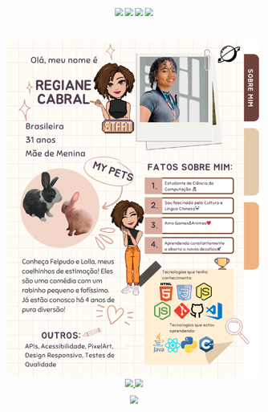 <div align="center">
<p align="center">
  <a href="https://instagram.com/giannycabral" target="_blank">
    <img src="https://img.shields.io/badge/Instagram-FF0069.svg?style=for-the-badge&logo=Instagram&logoColor=white" /></a>
  <a href="https://www.linkedin.com/in/regiane-jesus/" target="_blank">
    <img src="https://img.shields.io/badge/Linkedin-0D597F.svg?style=for-the-badge&logo=Linkedin&logoColor=white" /></a>
  <a href="https://www.twitch.tv/giannycabral" target="_blank">
    <img src="https://img.shields.io/badge/Twitch-9146FF.svg?style=for-the-badge&logo=Twitch&logoColor=white" /></a>
  <a href="https://x.com/giannycabral" target="_blank">
    <img src="https://img.shields.io/badge/X-000000.svg?style=for-the-badge&logo=X&logoColor=white" /></a>
</p>
 </br>   
 
 ![body](./assets/aboutmee.png)
<a href="https://github.com/giannycabral">
  <img height="200em" src="https://github-readme-stats.vercel.app/api?username=giannycabral&show_icons=true&theme=maroongold&include_all_commits=true&count_private=true"/>
  <img height="200em" src="https://github-readme-stats.vercel.app/api/top-langs/?username=giannycabral&layout=compact&langs_count=7&theme=moltack"/>

![](https://komarev.com/ghpvc/?username=giannycabral&color=ff69b4)
